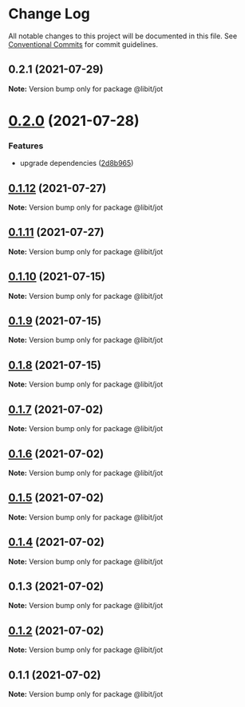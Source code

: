 # Change Log

All notable changes to this project will be documented in this file.
See [Conventional Commits](https://conventionalcommits.org) for commit guidelines.

## 0.2.1 (2021-07-29)

**Note:** Version bump only for package @libit/jot





# [0.2.0](https://gitr.net/mindary/libit/compare/@libit/jot@0.1.12...@libit/jot@0.2.0) (2021-07-28)


### Features

* upgrade dependencies ([2d8b965](https://gitr.net/mindary/libit/commits/2d8b965efb6abee298ea710baf9824090e18dbaf))





## [0.1.12](https://gitr.net/mindary/libit/compare/@libit/jot@0.1.11...@libit/jot@0.1.12) (2021-07-27)

**Note:** Version bump only for package @libit/jot





## [0.1.11](https://gitr.net/mindary/libit/compare/@libit/jot@0.1.10...@libit/jot@0.1.11) (2021-07-27)

**Note:** Version bump only for package @libit/jot





## [0.1.10](https://gitr.net/mindary/libit/compare/@libit/jot@0.1.9...@libit/jot@0.1.10) (2021-07-15)

**Note:** Version bump only for package @libit/jot





## [0.1.9](https://gitr.net/mindary/libit/compare/@libit/jot@0.1.8...@libit/jot@0.1.9) (2021-07-15)

**Note:** Version bump only for package @libit/jot





## [0.1.8](https://gitr.net/mindary/libit/compare/@libit/jot@0.1.7...@libit/jot@0.1.8) (2021-07-15)

**Note:** Version bump only for package @libit/jot





## [0.1.7](https://gitr.net/mindary/libit/compare/@libit/jot@0.1.6...@libit/jot@0.1.7) (2021-07-02)

**Note:** Version bump only for package @libit/jot





## [0.1.6](https://gitr.net/mindary/libit/compare/@libit/jot@0.1.5...@libit/jot@0.1.6) (2021-07-02)

**Note:** Version bump only for package @libit/jot





## [0.1.5](https://gitr.net/mindary/libit/compare/@libit/jot@0.1.4...@libit/jot@0.1.5) (2021-07-02)

**Note:** Version bump only for package @libit/jot





## [0.1.4](https://gitr.net/mindary/libit/compare/@libit/jot@0.1.3...@libit/jot@0.1.4) (2021-07-02)

**Note:** Version bump only for package @libit/jot





## 0.1.3 (2021-07-02)

**Note:** Version bump only for package @libit/jot





## [0.1.2](https://gitr.net/mindary/libit/compare/@libit/jot@0.1.1...@libit/jot@0.1.2) (2021-07-02)

**Note:** Version bump only for package @libit/jot





## 0.1.1 (2021-07-02)

**Note:** Version bump only for package @libit/jot
